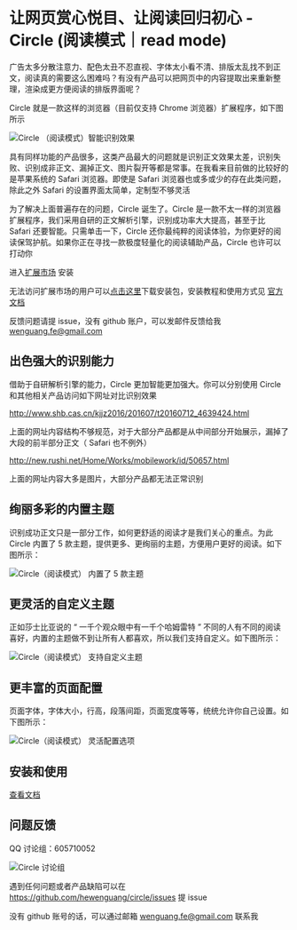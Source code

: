 # 让网页赏心悦目、让阅读回归初心 - Circle (阅读模式｜read mode)

广告太多分散注意力、配色太丑不忍直视、字体太小看不清、排版太乱找不到正文，阅读真的需要这么困难吗？有没有产品可以把网页中的内容提取出来重新整理，渲染成更方便阅读的排版界面呢？

Circle 就是一款这样的浏览器（目前仅支持 Chrome 浏览器）扩展程序，如下图所示

![Circle （阅读模式）智能识别效果](https://raw.githubusercontent.com/wiki/hewenguang/circle/img/1613019066732.png)

具有同样功能的产品很多，这类产品最大的问题就是识别正文效果太差，识别失败、识别成非正文、漏掉正文、图片裂开等都是常事。在我看来目前做的比较好的是苹果系统的 Safari 浏览器。即使是 Safari 浏览器也或多或少的存在此类问题，除此之外 Safari 的设置界面太简单，定制型不够灵活 

为了解决上面普遍存在的问题，Circle 诞生了。Circle 是一款不太一样的浏览器扩展程序，我们采用自研的正文解析引擎，识别成功率大大提高，甚至于比 Safari 还要智能。只需单击一下，Circle 还你最纯粹的阅读体验，为你更好的阅读保驾护航。如果你正在寻找一款极度轻量化的阅读辅助产品，Circle 也许可以打动你

进入[扩展市场](https://chrome.google.com/webstore/detail/circle-reader-mode/dhpfcgilccfkodnhbllpiaabofjbjcbg) 安装

无法访问扩展市场的用户可以[点击这里](https://raw.githubusercontent.com/wiki/hewenguang/circle/img/circle.zip)下载安装包，安装教程和使用方式见 [官方文档](https://ranhe.xyz/circle-usage/)

反馈问题请提 issue，没有 github 账户，可以发邮件反馈给我 wenguang.fe@gmail.com 

## 出色强大的识别能力

借助于自研解析引擎的能力，Circle 更加智能更加强大。你可以分别使用 Circle 和其他相关产品访问如下网址对比识别效果

http://www.shb.cas.cn/kjjz2016/201607/t20160712_4639424.html

上面的网址内容结构不够规范，对于大部分产品都是从中间部分开始展示，漏掉了大段的前半部分正文（  Safari 也不例外）

 http://new.rushi.net/Home/Works/mobilework/id/50657.html

上面的网址内容大多是图片，大部分产品都无法正常识别

## 绚丽多彩的内置主题

识别成功正文只是一部分工作，如何更舒适的阅读才是我们关心的重点。为此 Circle 内置了 5 款主题，提供更多、更绚丽的主题，方便用户更好的阅读。如下图所示：

![Circle（阅读模式） 内置了 5 款主题](https://raw.githubusercontent.com/wiki/hewenguang/circle/img/1613021126940.png)

## 更灵活的自定义主题

正如莎士比亚说的 “ 一千个观众眼中有一千个哈姆雷特 ” 不同的人有不同的阅读喜好，内置的主题做不到让所有人都喜欢，所以我们支持自定义。如下图所示：

![Circle（阅读模式） 支持自定义主题](https://raw.githubusercontent.com/wiki/hewenguang/circle/img/1613021309389.png)

## 更丰富的页面配置

页面字体，字体大小，行高，段落间距，页面宽度等等，统统允许你自己设置。如下图所示：

![Circle（阅读模式） 灵活配置选项](https://raw.githubusercontent.com/wiki/hewenguang/circle/img/1613263480613.png)

## 安装和使用

[查看文档](https://ranhe.xyz/circle-usage)

## 问题反馈

QQ 讨论组：605710052

![Circle 讨论组](https://raw.githubusercontent.com/wiki/hewenguang/circle/img/1614838148943.jpeg)

遇到任何问题或者产品缺陷可以在 https://github.com/hewenguang/circle/issues 提 issue

没有 github 账号的话，可以通过邮箱 wenguang.fe@gmail.com 联系我
